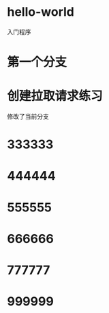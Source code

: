 # hello-world
入门程序
# 第一个分支
# 创建拉取请求练习
修改了当前分支
# 333333
# 444444
# 555555
# 666666
# 777777
# 999999
